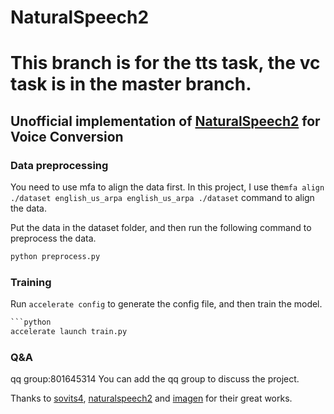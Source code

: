 
# NaturalSpeech2

# This branch is for the tts task, the vc task is in the master branch.

## Unofficial implementation of <a href="https://arxiv.org/pdf/2304.09116.pdf">NaturalSpeech2</a> for Voice Conversion

### Data preprocessing

You need to use mfa to align the data first.
In this project, I use the`mfa align ./dataset english_us_arpa english_us_arpa ./dataset` command to align the data.

Put the data in the dataset folder, and then run the following command to preprocess the data.

```python
python preprocess.py
```

### Training
Run `accelerate config` to generate the config file, and then train the model.

```python
```python
accelerate launch train.py
```

### Q&A

qq group:801645314
You can add the qq group to discuss the project.

Thanks to <a href="https://github.com/svc-develop-team/so-vits-svc/">sovits4</a>, <a href="https://github.com/lucidrains/naturalspeech2-pytorch/">naturalspeech2</a> and <a href="https://github.com/lucidrains/imagen-pytorch">imagen</a> for their great works.
